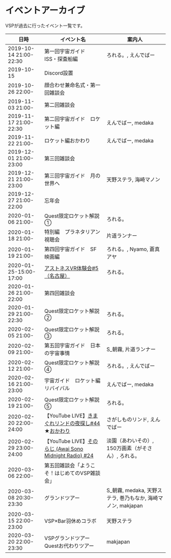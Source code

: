 # イベントアーカイブ
VSPが過去に行ったイベント一覧です。

| 日時 | イベント名 | 案内人 |
|-----|-----|-----|
| 2019-10-14 21:00-22:30 | 第一回宇宙ガイド　ISS・探査船編 | ろれる。, えんでばー |
| 2019-10-15 | Discord設置 | |
| 2019-10-26 22:00- | 顔合わせ兼命名式・第一回雑談会 | |
| 2019-11-03 21:00- | 第二回雑談会 | |
| 2019-11-17 21:00-22:30 | 第二回宇宙ガイド　ロケット編 | えんでばー, medaka |
| 2019-11-22 21:00- | ロケット編おかわり | えんでばー, medaka |
| 2019-12-01 21:00-23:00 | 第三回雑談会 | |
| 2019-12-21 21:00-23:00 | 第三回宇宙ガイド　月の世界へ | 天野ステラ, 海崎マノン |
| 2019-12-27 21:00-22:00 | 忘年会 | |
| 2020-01-06 21:00- | Quest限定ロケット解説①　| ろれる。|
| 2020-01-18 21:00- | 特別編　プラネタリアン視聴会　| 片道ランナー |
| 2020-01-19 21:00- | 第四回宇宙ガイド　SF映画編　| ろれる。, Nyamo, 蒼真アヤ |
| 2020-01-25-15:00-17:00 | [アストネスVR体験会#5（名古屋）](https://astoness.connpass.com/event/163678/) | ろれる。|
| 2020-01-26 21:00-22:00 | 第四回雑談会 | |
| 2020-01-29 21:00-22:30 | Quest限定ロケット解説②　| ろれる。 |
| 2020-02-05 21:00- | Quest限定ロケット解説③　| ろれる。 |
| 2020-02-09 21:00- | 第五回宇宙ガイド　日本の宇宙事情 | S_朝霧, 片道ランナー |
| 2020-02-12 21:00- | Quest限定ロケット解説④ | ろれる。, えんでばー |
| 2020-02-16 21:00-23:00 | 宇宙ガイド　ロケット編リバイバル | えんでばー, medaka |
| 2020-02-19 21:00- | Quest限定ロケット解説⑤ | ろれる。|
| 2020-02-20 22:00-24:00 | 【YouTube LIVE】[きまぐれリンドの夜探し#44](https://www.youtube.com/watch?v=d-3JZNGlbus) ★[おかわり](https://www.youtube.com/watch?v=xBxDzZsUzcw) | さがしものリンド, えんでばー |
| 2020-02-29 23:00-24:00 | 【YouTube LIVE】[そのらじ (Awai Sono Midnight Radio) #24](https://www.youtube.com/watch?v=nTcvY5nxULw) | 淡園（あわいその）, 150万画素（がそさん）, ろれる。|
| 2020-03-06 22:00-| 第五回雑談会「ようこそ！はじめてのVSP雑談会」| |
| 2020-03-08 20:30-23:30 | グランドツアー | S_朝霧, medaka, 天野ステラ, 巻乃もなか, 海崎マノン, makjapan |
| 2020-03-15 22:00-23:00 | VSP×Bar羽休めコラボ | 天野ステラ |
| 2020-03-20 22:00-23:30 | VSPグランドツアー Questお代わりツアー | makjapan |
